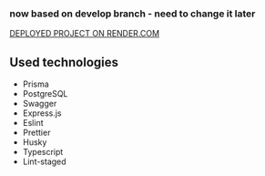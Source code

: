 ### now based on develop branch - need to change it later

[DEPLOYED PROJECT ON RENDER.COM](https://express-phone-catalog.onrender.com)

## Used technologies

- Prisma
- PostgreSQL
- Swagger
- Express.js
- Eslint
- Prettier
- Husky
- Typescript
- Lint-staged
